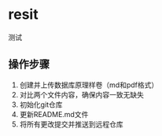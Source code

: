 # resit
测试

## 操作步骤
1. 创建并上传数据库原理样卷（md和pdf格式）
2. 对比两个文件内容，确保内容一致无缺失
3. 初始化git仓库
4. 更新README.md文件
5. 将所有更改提交并推送到远程仓库
